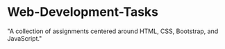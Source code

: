 # Web-Development-Tasks
"A collection of assignments centered around HTML, CSS, Bootstrap, and JavaScript."
